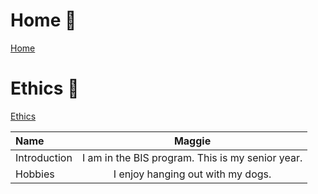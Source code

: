 # Home 🦋

[Home](https://github.com/maggievn/maggievn.github.io/blob/main/Home.md)


# Ethics 📔

[Ethics](https://github.com/maggievn/maggievn.github.io/blob/main/Ethics.md)






 
| Name | Maggie |
| :--- |  :---: |
| Introduction | I am in the BIS program. This is my senior year.
| Hobbies |  I enjoy hanging out with my dogs.



